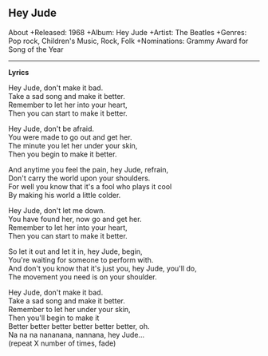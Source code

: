 ## Hey Jude
About
+Released: 1968
+Album: Hey Jude
+Artist: The Beatles
+Genres: Pop rock, Children's Music, Rock, Folk
+Nominations: Grammy Award for Song of the Year  

---
**Lyrics**

Hey Jude, don't make it bad.   
Take a sad song and make it better.   
Remember to let her into your heart,   
Then you can start to make it better.  

Hey Jude, don't be afraid.   
You were made to go out and get her.   
The minute you let her under your skin,   
Then you begin to make it better.   

And anytime you feel the pain, hey Jude, refrain,   
Don't carry the world upon your shoulders.   
For well you know that it's a fool who plays it cool   
By making his world a little colder.   

Hey Jude, don't let me down.   
You have found her, now go and get her.   
Remember to let her into your heart,   
Then you can start to make it better.   

So let it out and let it in, hey Jude, begin,   
You're waiting for someone to perform with.   
And don't you know that it's just you, hey Jude, you'll do,   
The movement you need is on your shoulder.   

Hey Jude, don't make it bad.   
Take a sad song and make it better.   
Remember to let her under your skin,   
Then you'll begin to make it   
Better better better better better better, oh.   
Na na na nananana, nannana, hey Jude...   
(repeat X number of times, fade)   

